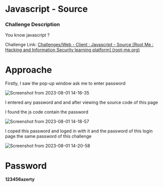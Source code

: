 # Javascript - Source

### Challenge Description

You know javascript ?

Challenge Link: [Challenges/Web - Client : Javascript - Source [Root Me : Hacking and Information Security learning platform] (root-me.org)](https://www.root-me.org/en/Challenges/Web-Client/Javascript-Source)

# Approache

Firstly, I saw the pop-up window ask me to enter password

![Screenshot from 2023-08-01 14-16-35](https://github.com/MohammedHawary/CTF-Challenges-Writeups/assets/94152045/c0290324-accc-4631-9de2-8f390692779b)

I entered any password and and after viewing the source code of this page

I found the js code contain the password

![Screenshot from 2023-08-01 14-18-57](https://github.com/MohammedHawary/CTF-Challenges-Writeups/assets/94152045/2ddb6f86-2c64-4251-9264-3dafb063d03b)

I coped this password and loged in with it and the password of this login page the same password of this challenge

![Screenshot from 2023-08-01 14-20-58](https://github.com/MohammedHawary/CTF-Challenges-Writeups/assets/94152045/d97af92e-56bf-4a95-a60d-a83af285bc08)

# Password

**123456azerty**


